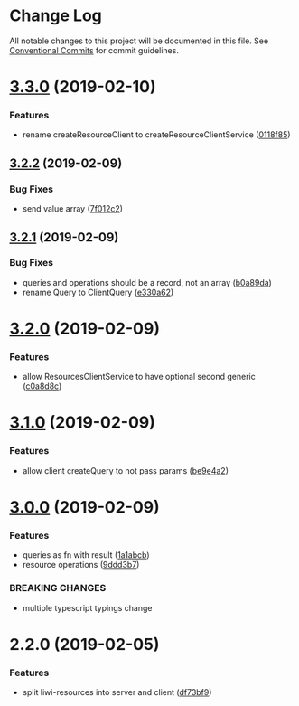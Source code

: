 # Change Log

All notable changes to this project will be documented in this file.
See [Conventional Commits](https://conventionalcommits.org) for commit guidelines.

# [3.3.0](https://github.com/liwijs/liwi/compare/liwi-resources-client@3.2.2...liwi-resources-client@3.3.0) (2019-02-10)


### Features

* rename createResourceClient to createResourceClientService ([0118f85](https://github.com/liwijs/liwi/commit/0118f85))





## [3.2.2](https://github.com/liwijs/liwi/compare/liwi-resources-client@3.2.1...liwi-resources-client@3.2.2) (2019-02-09)


### Bug Fixes

* send value array ([7f012c2](https://github.com/liwijs/liwi/commit/7f012c2))





## [3.2.1](https://github.com/liwijs/liwi/compare/liwi-resources-client@3.2.0...liwi-resources-client@3.2.1) (2019-02-09)


### Bug Fixes

* queries and operations should be a record, not an array ([b0a89da](https://github.com/liwijs/liwi/commit/b0a89da))
* rename Query to ClientQuery ([e330a62](https://github.com/liwijs/liwi/commit/e330a62))





# [3.2.0](https://github.com/liwijs/liwi/compare/liwi-resources-client@3.1.0...liwi-resources-client@3.2.0) (2019-02-09)


### Features

* allow ResourcesClientService to have optional second generic ([c0a8d8c](https://github.com/liwijs/liwi/commit/c0a8d8c))





# [3.1.0](https://github.com/liwijs/liwi/compare/liwi-resources-client@3.0.0...liwi-resources-client@3.1.0) (2019-02-09)


### Features

* allow client createQuery to not pass params ([be9e4a2](https://github.com/liwijs/liwi/commit/be9e4a2))





# [3.0.0](https://github.com/liwijs/liwi/compare/liwi-resources-client@2.2.0...liwi-resources-client@3.0.0) (2019-02-09)


### Features

* queries as fn with result ([1a1abcb](https://github.com/liwijs/liwi/commit/1a1abcb))
* resource operations ([9ddd3b7](https://github.com/liwijs/liwi/commit/9ddd3b7))


### BREAKING CHANGES

* multiple typescript typings change





# 2.2.0 (2019-02-05)


### Features

* split liwi-resources into server and client ([df73bf9](https://github.com/liwijs/liwi/commit/df73bf9))
